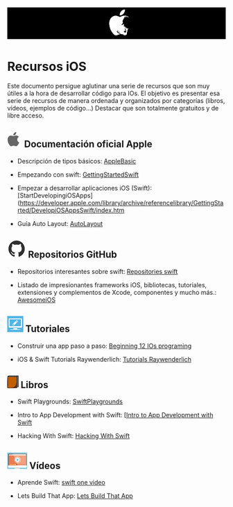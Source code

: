 # ![](https://github.com/FranHenriquez/otro/blob/master/apple-logo-secrets.jpg) 


# Recursos iOS


Este documento persigue aglutinar una serie de recursos que son muy útiles a la hora de desarrollar código para IOs. 
El objetivo es presentar esa serie de recursos de manera ordenada y organizados por categorías (libros, vídeos, ejemplos de código...)
Destacar que son totalmente gratuitos y de libre acceso. 


## ![](https://github.com/FranHenriquez/otro/blob/master/apple.png) Documentación oficial Apple

* Descripción de tipos básicos: [AppleBasic](https://developer.apple.com/documentation/swift)

* Empezando con swift: [GettingStartedSwift](https://swift.org/getting-started/#installing-swift)

* Empezar a desarrollar aplicaciones iOS (Swift): [StartDevelopingiOSApps](https://developer.apple.com/library/archive/referencelibrary/GettingStarted/DevelopiOSAppsSwift/index.htm

* Guía Auto Layout: [AutoLayout](https://developer.apple.com/library/archive/documentation/UserExperience/Conceptual/AutolayoutPG/index.html) 

## ![](https://github.com/FranHenriquez/otro/blob/master/github-mark.png) Repositorios GitHub

* Repositorios interesantes sobre swift: [Repositories swift](https://github.com/apple)

* Listado de impresionantes frameworks iOS, bibliotecas, tutoriales, extensiones y complementos de Xcode, componentes y mucho más.: [AwesomeiOS](https://github.com/vsouza/awesome-ios)

## ![](https://github.com/FranHenriquez/otro/blob/master/images.png) Tutoriales

* Construir una app paso a paso: [Beginning 12 IOs programing](https://www.appcoda.com/learnswift/)

* iOS & Swift Tutorials Raywenderlich: [Tutorials Raywenderlich](https://www.raywenderlich.com/ios)

## ![](https://github.com/FranHenriquez/otro/blob/master/libro.png) Libros

* Swift Playgrounds: [SwiftPlaygrounds](https://www.apple.com/swift/playgrounds/)

* Intro to App Development with Swift: [[Intro to App Development with Swift](https://itunes.apple.com/us/book/intro-to-app-development-with-swift/id1118575552?mt=11)

* Hacking With Swift: [Hacking With Swift](https://www.hackingwithswift.com/)

## ![](https://github.com/FranHenriquez/otro/blob/master/videos.png) Vídeos 

* Aprende Swift: [swift one video](https://www.youtube.com/watch?v=6Zf79Ns8_oY)


* Lets Build That App: [Lets Build That App](https://www.youtube.com/channel/UCuP2vJ6kRutQBfRmdcI92mA)

